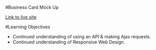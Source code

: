 #Business Card Mock Up

[Link to live site](tiy-boss-github-data-card.surge.sh)

#Learning Objectives
* Continued understanding of using an API & making Ajax requests.
* Continued understanding of Responsive Web Design.
